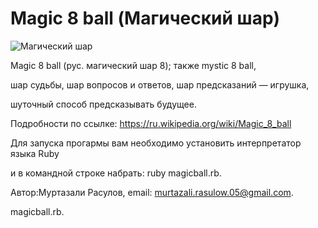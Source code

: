 # Magic 8 ball (Магический шар)

![Магический шар](https://www.google.com/url?sa=i&url=https%3A%2F%2Ftiu.ru%2FMagicheskij-shar-predskazanij.html&psig=AOvVaw1EY4F1FzSkrXCUWc6LFfVg&ust=1604406470547000&source=images&cd=vfe&ved=0CAIQjRxqFwoTCPCK1Yru4-wCFQAAAAAdAAAAABAQ "Орк")

Magic 8 ball (рус. магический шар 8); также mystic 8 ball,

шар судьбы, шар вопросов и ответов, шар предсказаний — игрушка, 

шуточный способ предсказывать будущее.

Подробности по ссылке: https://ru.wikipedia.org/wiki/Magic_8_ball

Для запуска прогармы вам необходимо установить интерпретатор языка Ruby

и в командной строке набрать: ruby magicball.rb.

Автор:Муртазали Расулов, email: murtazali.rasulow.05@gmail.com.

magicball.rb.
